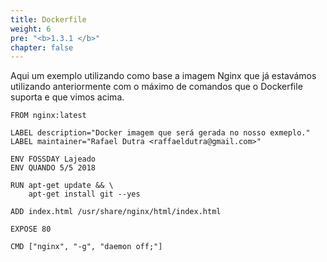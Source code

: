 ```yaml
---
title: Dockerfile
weight: 6
pre: "<b>1.3.1 </b>"
chapter: false
---
```


Aqui um exemplo utilizando como base a imagem Nginx que já estavámos utilizando anteriormente com o máximo de comandos que o Dockerfile suporta e que vimos acima.

```
FROM nginx:latest

LABEL description="Docker imagem que será gerada no nosso exmeplo."
LABEL maintainer="Rafael Dutra <raffaeldutra@gmail.com>"

ENV FOSSDAY Lajeado
ENV QUANDO 5/5 2018

RUN apt-get update && \
    apt-get install git --yes

ADD index.html /usr/share/nginx/html/index.html

EXPOSE 80

CMD ["nginx", "-g", "daemon off;"]
```
